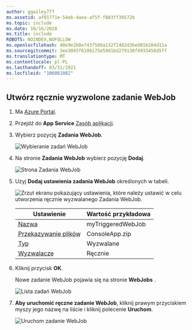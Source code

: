 ```yaml
---
author: ggailey777
ms.assetid: af01771e-54eb-4aea-af5f-f883ff39572b
ms.topic: include
ms.date: 10/16/2018
ms.title: include
ROBOTS: NOINDEX,NOFOLLOW
ms.openlocfilehash: 40e9e2b0e7437566a132f2402d3bed01b284d11a
ms.sourcegitcommit: 3ee3045f6106175e59d1bd279130f4933456d5ff
ms.translationtype: MT
ms.contentlocale: pl-PL
ms.lasthandoff: 03/31/2021
ms.locfileid: "106081082"
---
```

## <a name="create-a-manually-triggered-webjob"></a><a name="CreateOnDemand"></a> Utwórz ręcznie wyzwolone zadanie WebJob

1. Ma [Azure Portal](https://portal.azure.com).
1. Przejdź do **App Service** <abbr title="Zasób aplikacji może być aplikacją sieci Web, aplikacją interfejsu API lub aplikacją mobilną.">Zasób aplikacji</abbr>.
1. Wybierz pozycję **Zadania WebJob**.

    ![Wybieranie zadań WebJob](../media/web-sites-create-web-jobs/select-webjobs.png)

2. Na stronie **Zadania WebJob** wybierz pozycję **Dodaj**.

   ![Strona Zadania WebJob](../media/web-sites-create-web-jobs/wjblade.png)

3. Użyj **Dodaj ustawienia zadania WebJob** określonych w tabeli.

    ![Zrzut ekranu pokazujący ustawienia, które należy ustawić w celu utworzenia ręcznie wyzwalanego Zadania WebJob.](../media/web-sites-create-web-jobs/addwjtriggered.png)
    
    | Ustawienie      | Wartość przykładowa   | 
    | ------------ | ----------------- | 
   | <abbr title="Nazwa, która jest unikatowa w ramach aplikacji App Service. Musi zaczynać się literą lub cyfrą i nie może zawierać znaków specjalnych innych niż `-` i `_` .">Nazwa</abbr> | myTriggeredWebJob | 
    | <abbr title="Plik *. zip* , który zawiera plik wykonywalny lub skrypt, a także wszystkie pliki pomocnicze potrzebne do uruchomienia programu lub skryptu.">Przekazywanie plików</abbr> | ConsoleApp.zip |
    | <abbr title="Typy obejmują ciągły, wyzwolony.">Typ</abbr> | Wyzwalane | 
    | <abbr title="Typy obejmują zaplanowane lub ręczne">Wyzwalacze</a> | Ręcznie | 

4. Kliknij przycisk **OK**. 

   Nowe zadanie WebJob pojawia się na stronie **WebJobs** .

   ![Lista zadań WebJob](../media/web-sites-create-web-jobs/listallwebjobs.png)

7. **Aby uruchomić ręczne zadanie WebJob**, kliknij prawym przyciskiem myszy jego nazwę na liście i kliknij polecenie **Uruchom**.
   
    ![Uruchom zadanie WebJob](../media/web-sites-create-web-jobs/runondemand.png)

